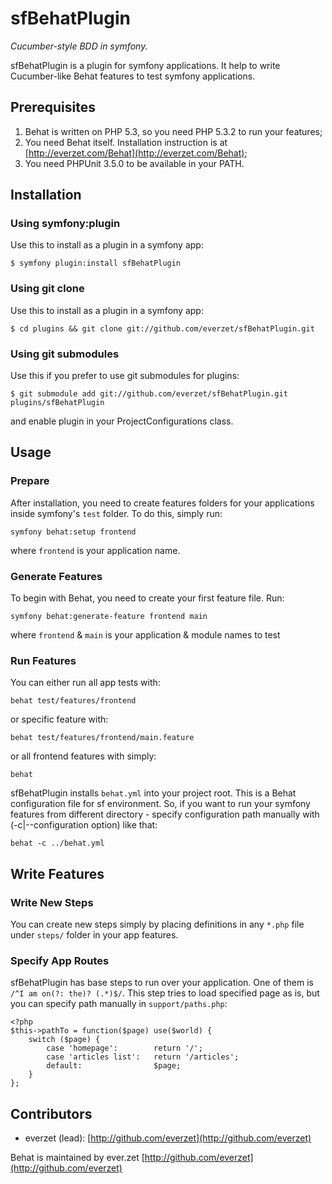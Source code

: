 # sfBehatPlugin #

*Cucumber-style BDD in symfony.*

sfBehatPlugin is a plugin for symfony applications. It help to write Cucumber-like Behat features to test symfony applications.

## Prerequisites ##

1. Behat is written on PHP 5.3, so you need PHP 5.3.2 to run your features;
2. You need Behat itself. Installation instruction is at [http://everzet.com/Behat](http://everzet.com/Behat);
3. You need PHPUnit 3.5.0 to be available in your PATH.

## Installation ##

### Using symfony:plugin ###

Use this to install as a plugin in a symfony app:

	$ symfony plugin:install sfBehatPlugin

### Using git clone ###

Use this to install as a plugin in a symfony app:

	$ cd plugins && git clone git://github.com/everzet/sfBehatPlugin.git

### Using git submodules ###

Use this if you prefer to use git submodules for plugins:

	$ git submodule add git://github.com/everzet/sfBehatPlugin.git plugins/sfBehatPlugin

and enable plugin in your ProjectConfigurations class.

## Usage ##

### Prepare ###

After installation, you need to create features folders for your applications inside symfony's `test` folder. To do this, simply run:

	symfony behat:setup frontend

where `frontend` is your application name.

### Generate Features ###

To begin with Behat, you need to create your first feature file. Run:

	symfony behat:generate-feature frontend main

where `frontend` & `main` is your application & module names to test

### Run Features ###

You can either run all app tests with:

	behat test/features/frontend

or specific feature with:

	behat test/features/frontend/main.feature

or all frontend features with simply:

	behat

sfBehatPlugin installs `behat.yml` into your project root. This is a Behat configuration file for sf environment. So, if
you want to run your symfony features from different directory - specify configuration path manually with
(-c|--configuration option) like that:

    behat -c ../behat.yml


## Write Features ##

### Write New Steps ###

You can create new steps simply by placing definitions in any `*.php` file under `steps/` folder in your app features.

### Specify App Routes ###

sfBehatPlugin has base steps to run over your application. One of them is `/^I am on(?: the)? (.*)$/`. This step tries to load specified page as is, but you can specify path manually in `support/paths.php`:

	<?php
	$this->pathTo = function($page) use($world) {
	    switch ($page) {
	        case 'homepage':        return '/';
	        case 'articles list':   return '/articles';
	        default:                $page;
	    }
	};

## Contributors ##

* everzet (lead): [http://github.com/everzet](http://github.com/everzet)

Behat is maintained by ever.zet [http://github.com/everzet](http://github.com/everzet)
